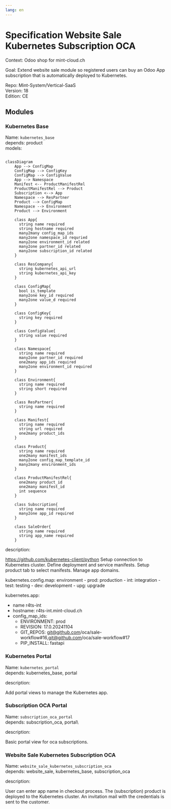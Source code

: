 ```yaml
---
lang: en
---
```


# Specification Website Sale Kubernetes Subscription OCA

Context: Odoo shop for mint-cloud.ch

Goal: Extend website sale module so registered users can buy an Odoo App subscription that is automatically deployed to Kubernetes.

Repo: Mint-System/Vertical-SaaS\
Version: 18\
Edition: CE

## Modules

### Kubernetes Base

Name: `kubernetes_base`\
depends: product\
models:

```mermaid

classDiagram
    App --> ConfigMap
    ConfigMap --> ConfigKey
    ConfigMap --> ConfigValue
    App --> Namespace
    Manifest <-- ProductManifestRel
    ProductManifestRel --> Product
    Subscription <--> App
    Namespace --> ResPartner
    Product --> ConfigMap
    Namespace --> Environment
    Product --> Environment

    class App{
      string name required
      string hostname required
      many2many config_map_ids
      many2one namespace_id requried
      many2one environment_id related
      many2one partner_id related
      many2one subscription_id related
    }

    class ResCompany{
      string kubernetes_api_url
      string kubernetes_api_key
    }

    class ConfigMap{
      bool is_template
      many2one key_id required
      many2one value_d required
    }

    class ConfigKey{
      string key required
    }

    class ConfigValue{
      string value required
    }

    class Namespace{
      string name required
      many2one partner_id required
      one2many app_ids required
      many2one environment_id required
    }

    class Environment{
      string name required
      string short required
    }

    class ResPartner{
      string name required
    }

    class Manifest{
      string name required
      string url required
      one2many product_ids
    }

    class Product{
      string name required
      one2many manifest_ids
      many2one config_map_template_id
      many2many environment_ids
    }

    class ProductManifestRel{
      one2many product_id
      one2many manifest_id
      int sequence
    }

    class Subscription{
      string name required
      many2one app_id required
    }

    class SaleOrder{
      string name required
      string app_name required
    }
```

description:

﻿﻿https://github.com/kubernetes-client/python﻿﻿
Setup connection to Kubernetes cluster.
Define deployment and service manifests.
Setup product tab to select manifests.
Manage app domains.

kubernetes.config.map:
	environment
		- prod: production
		- int: integration
		- test: testing
		- dev: development
		- upg: upgrade

kubernetes.app:

- name r4ts-int
- hostname: ﻿﻿r4ts-int.mint-cloud.ch
- config_map_ids:
	- ENVIRONMENT: prod
	- REVISION: 17.0.20241104
	- GIT_REPOS: git@github.com/oca/sale-workflow#16,git@github.com/oca/sale-workflow#17
	- PIP_INSTALL: fastapi

### Kubernetes Portal

Name: `kubernetes_portal`\
depends: kubernetes_base, portal 

description:

Add portal views to manage the Kubernetes app.

### Subscription OCA Portal

Name: `subscription_oca_portal`\
depends: subscription_oca, portal\

description:

Basic portal view for oca subscriptions.

### Website Sale Kubernetes Subscription OCA

Name: `website_sale_kubernetes_subscription_oca`\
depends: website_sale, kubernetes_base, subscription_oca

description:

User can enter app name in checkout process.
The (subscription) product is deployed to the Kubernetes cluster.
An invitation mail with the credentials is sent to the customer.